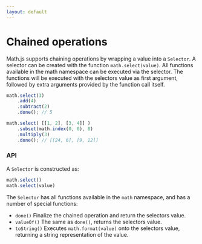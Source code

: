 ```yaml
---
layout: default
---
```


<h1 id="chained-operations">Chained operations</h1>

Math.js supports chaining operations by wrapping a value into a `Selector`.
A selector can be created with the function `math.select(value)`.
All functions available in the math namespace can be executed via the selector.
The functions will be executed with the selectors value as first argument,
followed by extra arguments provided by the function call itself.

```js
math.select(3)
    .add(4)
    .subtract(2)
    .done(); // 5

math.select( [[1, 2], [3, 4]] )
    .subset(math.index(0, 0), 8)
    .multiply(3)
    .done(); // [[24, 6], [9, 12]]
```

<h3 id="api">API</h3>

A `Selector` is constructed as:

```js
math.select()
math.select(value)
```

The `Selector` has all functions available in the `math` namespace, and has
a number of special functions:

 - `done()`
   Finalize the chained operation and return the selectors value.
 - `valueOf()`
   The same as `done()`, returns the selectors value.
 - `toString()`
   Executes `math.format(value)` onto the selectors value, returning
   a string representation of the value.

